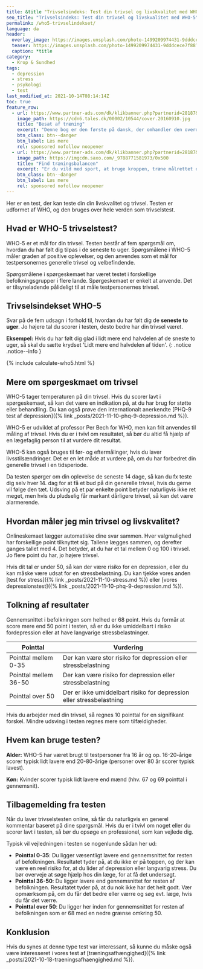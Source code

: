 ```yaml
---
title: &title "Trivselsindeks: Test din trivsel og livskvalitet med WHO-5"
seo_title: "Trivselsindeks: Test din trivsel og livskvalitet med WHO-5"
permalink: /who5-trivselindekset/
language: da
header:
  overlay_image: https://images.unsplash.com/photo-1499209974431-9dddcece7f88?ixid=MnwxMjA3fDB8MHxwaG90by1wYWdlfHx8fGVufDB8fHx8&ixlib=rb-1.2.1&auto=format&fit=crop&h=630&w=1200&q=10
  teaser: https://images.unsplash.com/photo-1499209974431-9dddcece7f88?ixid=MnwxMjA3fDB8MHxwaG90by1wYWdlfHx8fGVufDB8fHx8&ixlib=rb-1.2.1&auto=format&fit=crop&h=300&w=400&q=10
  caption: *title
category:
  - Krop & Sundhed
tags:
  - depression
  - stress
  - psykologi
  - test
last_modified_at: 2021-10-14T08:14:14Z
toc: true
feature_row:
  - url: https://www.partner-ads.com/dk/klikbanner.php?partnerid=28187&bannerid=55158&htmlurl=https://tales.dk/besat-af-traening-naar-sund-motion-bliver-til-skadelig-afhaengighed_mia-beck-lichtenstein_9788777068515
    image_path: https://cdn6.tales.dk/00002/10544/cover.20160910.jpg
    title: "Besat af træning"
    excerpt: "Denne bog er den første på dansk, der omhandler den overdrevne og ekstreme træningsiver, som i nogle tilfælde kan udvikle sig til en negativ afhængighedstilstand. Bogen er skrevet af Mia Beck Lichtenstein."
    btn_class: btn--danger
    btn_label: Læs mere
    rel: sponsored nofollow noopener
  - url: https://www.partner-ads.com/dk/klikbanner.php?partnerid=28187&bannerid=43264&htmlurl=https://www.saxo.com/dk/find-traeningsbalancen_mia-beck-lichtenstein_epub_9788771581973
    image_path: https://imgcdn.saxo.com/_9788771581973/0x500
    title: "Find træningsbalancen"
    excerpt: "Er du vild med sport, at bruge kroppen, træne målrettet og konkurrere? Giver motion og idræt dig glæde og energi? Men sker det også at træningen styrer dit liv? Eller at du træner , selvom du har smerter og ved, at du burde lade være?"
    btn_class: btn--danger
    btn_label: Læs mere
    rel: sponsored nofollow noopener
---
```


Her er en test, der kan teste din din livskvalitet og trivsel. Testen er udformet af WHO, og den bruges over hele verden som trivselstest.

## Hvad er WHO-5 trivselstest?

WHO-5 er et mål for din trivsel. Testen består af fem spørgsmål om, hvordan du har følt dig
tilpas i de seneste to uger. Spørgsmålene i WHO-5 måler graden af positive oplevelser, og den anvendes som et mål for testpersonernes generelle trivsel og velbefindende.

Spørgsmålene i spørgeskemaet har været testet i forskellige befolkningsgrupper i flere lande. Spørgeskemaet er enkelt at anvende. Det er tilsyneladende pålideligt til at måle testpersonernes trivsel.

## Trivselsindekset WHO-5

Svar på de fem udsagn i forhold til, hvordan du har følt dig de **seneste to uger**. Jo højere tal du scorer i testen, desto bedre har din trivsel været.

**Eksempel:** Hvis du har følt dig glad i lidt mere end halvdelen af de sneste to uger, så skal du sætte krydset 'Lidt mere end halvdelen af tiden'.
{: .notice .notice--info }

{% include calculate-who5.html %}

## Mere om spørgeskmaet om trivsel

WHO-5 tager temperaturen på din trivsel. Hvis du scorer lavt i spørgeskemaet, så kan det være en indikation på, at du har brug for støtte eller behandling. Du kan også prøve den internationalt anerkendte [PHQ-9 test af depression]({% link _posts/2021-11-10-phq-9-depression.md %}).

WHO-5 er udviklet af professor Per Bech for WHO, men kan frit anvendes til måling af trivsel. Hvis du er i tvivl om resultatet, så bør du altid få hjælp af en lægefaglig person til at vurdere dit resultat.

WHO-5 kan også bruges til før- og eftermålinger, hvis du laver livsstilsændringer. Det er en let måde at vurdere på, om du har forbedret din generelle trivsel i en tidsperiode.

Da testen spørger om din oplevelse de seneste 14 dage, så kan du fx teste dig selv hver 14. dag for at få et bud på din generelle trivsel, hvis du gerne vil følge den tæt. Udsving på et par enkelte point betyder naturligvis ikke ret meget, men hvis du pludselig får markant dårligere trivsel, så kan det være alarmerende.

## Hvordan måler jeg min trivsel og livskvalitet?

Onlineskemaet lægger automatiske dine svar sammen. Hver valgmulighed har forskellige point tilknyttet sig. Tallene lægges sammen, og derefter ganges tallet med 4. Det betyder, at du har et tal mellem 0 og 100 i trivsel. Jo flere point du har, jo højere trivsel.

Hvis dit tal er under 50, så kan der være risiko for en depression, eller du kan måske være udsat for en stressbelastning. Du kan tjekke vores anden [test for stress]({% link _posts/2021-11-10-stress.md %}) eller [vores depressionstest]({% link _posts/2021-11-10-phq-9-depression.md %}).

## Tolkning af resultater

Gennemsnittet i befolkningen som helhed er 68 point. Hvis du formår at score mere end 50 point i testen, så er du ikke umiddelbart i risiko fordepression eller at have langvarige stressbelastninger.

| Pointtal | Vurdering |
|-|-|
| Pointtal mellem 0-35 | Der kan være stor risiko for depression eller stressbelastning |
| Pointtal mellem 36-50 | Der kan være risiko for depression eller stressbelastning |
| Pointtal over 50 | Der er ikke umiddelbart risiko for depression eller stressbelastning |

Hvis du arbejder med din trivsel, så regnes 10 pointtal for en signifikant forskel. Mindre udsving i testen regnes mere som tilfældigheder.

## Hvem kan bruge testen?

**Alder:** WHO-5 har været brugt til testpersoner fra 16 år og op. 16-20-årige scorer
typisk lidt lavere end 20-80-årige (personer over 80 år scorer typisk lavest).

**Køn:** Kvinder scorer typisk lidt lavere end mænd (hhv. 67 og 69 pointtal i gennemsnit).

## Tilbagemelding fra testen

Når du laver trivselstesten online, så får du naturligvis en generel kommentar baseret på dine spørgsmål. Hvis du er i tvivl om noget eller du scorer lavt i testen, så bør du opsøge en professionel, som kan vejlede dig.

Typisk vil vejledningen i testen se nogenlunde sådan her ud:

- **Pointtal 0-35**: Du ligger væsentligt lavere end gennemsnittet for resten af befolkningen. Resultatet
tyder på, at du ikke er på toppen, og der kan være en reel risiko for, at du lider af
depression eller langvarig stress. Du bør overveje at søge hjælp hos din læge, for at få
det undersøgt.
- **Pointtal 36-50**: Du ligger lavere end gennemsnittet for resten af befolkningen. Resultatet tyder på, at
du nok ikke har det helt godt. Vær opmærksom på, om du får det bedre eller værre og
søg evt. læge, hvis du får det værre.
- **Pointtal over 50**: Du ligger her inden for gennemsnittet for resten af befolkningen som er 68 med en
nedre grænse omkring 50.

## Konklusion

Hvis du synes at denne type test var interessant, så kunne du måske også være interesseret i vores test af [træningsafhængighed]({% link _posts/2021-10-18-traeningsafhaengighed.md %}).

